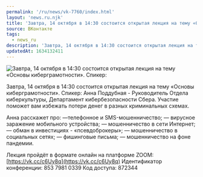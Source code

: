 ```yaml
---
permalink: '/ru/news/vk-7760/index.html'
layout: 'news.ru.njk'
title: 'Завтра, 14 октября в 14:30 состоится открытая лекция на тему «Основы киберграмотности»'
source: ВКонтакте
tags:
  - news_ru
description: 'Завтра, 14 октября в 14:30 состоится открытая лекция на тему «Основы киберграмотности»'
updatedAt: 1634132411
---
```

![Завтра, 14 октября в 14:30 состоится открытая лекция на тему «Основы киберграмотности». Спикер:](https://sun9-41.userapi.com/sun9-19/impg/XomG11BS2e6K2xTZ_ycyZl5eZMDd-z4vxlpydw/x6qIgBRagcw.jpg?size=800x533&quality=96&sign=afaaa833bf9e1b8015a0177f41775d95&c_uniq_tag=LZPi5uGDASxN-vjw-MP31DDi8xdlTvFKEyY7SI7WVa4&type=album)

Завтра, 14 октября в 14:30 состоится открытая лекция на тему «Основы киберграмотности». Спикер: Анна Поддубная - Руководитель Отдела киберкультуры, Департамент кибербезопасности Сбера. Участие поможет вам избежать потери денег в разных криминальных схемах.

Анна расскажет про:
—телефонное и SMS-мошенничество;
— вирусное заражение мобильного устройства;
— мошенничество в сети Интернет;
— обман в инвестициях - «псевдоброкеры»;
— мошенничество в социальных сетях;
— фишинговые письма;
— мошенничество на фоне пандемии.

Лекция пройдёт в формате онлайн на платформе ZOOM: [https://vk.cc/c6Uy8q](https://vk.cc/c6Uy8q)
Идентификатор конференции: 853 7981 0339
Код доступа: 872344
